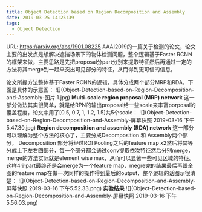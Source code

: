 ```yaml
---
title: Object Detection based on Region Decomposition and Assembly
date: 2019-03-25 14:25:39
tags:
  - Object Detection
---
```

URL: https://arxiv.org/abs/1901.08225
AAAI2019的一篇关于检测的论文，论文主要的出发点是想解决遮挡场景下的物体检测问题，整个逻辑基于Faster RCNN的框架来做，主要思路是先把proposal分part分别来提取特征然后再通过一定的方法将其merge到一起来突出可见部分的特征，从而得到更可信的信息。

论文所提方法整体基于Faster RCNN的逻辑，具体分成两个部分MRP和RDA，下面是具体的示意图：
![](Object-Detection-based-on-Region-Decomposition-and-Assembly-图片 1.jpg)
**Multi-scale region proposal (MRP) network**
这一部分做法其实很简单，就是给RPN的输出proposal给一些scale来丰富porposal的覆盖程度，论文中用了[0.5, 0.7, 1, 1.2, 1.5]共5个scale：
![](Object-Detection-based-on-Region-Decomposition-and-Assembly-屏幕快照 2019-03-16 下午5.47.30.jpg)
**Region decomposition and assembly (RDA) network**
这一部分可以理解为整个方法的核心了，主要分成Decomposition 和 Assembly两个部分， Decomposition 部分将经过ROI Pooling之后的feature map x2然后将其等分成上下左右四部分，每一个部分都会通过conv提取依次特征然后分别merge，merge的方法实际就是element wise max，从而可以显著一些可见区域的特征。这样4个part最终还是会merge为一个feature map，megre完的结果最后再跟全图的feature map在做一次同样的操作得到最后的output，整个逻辑的话图示很清楚：
![](Object-Detection-based-on-Region-Decomposition-and-Assembly-屏幕快照 2019-03-16 下午5.52.33.png)
**实验结果**
![](Object-Detection-based-on-Region-Decomposition-and-Assembly-屏幕快照 2019-03-16 下午5.56.03.png)
